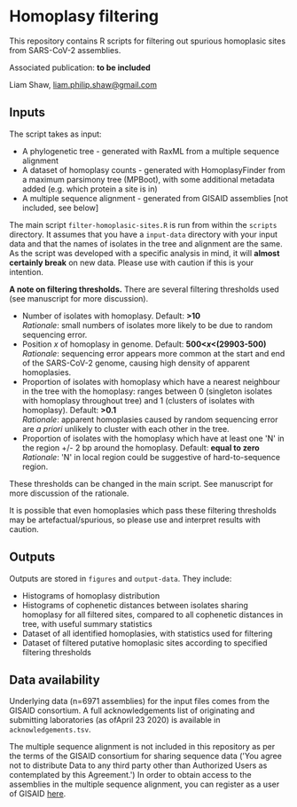 # Homoplasy filtering

This repository contains R scripts for filtering out spurious homoplasic sites from SARS-CoV-2 assemblies.

Associated publication: **to be included** 

Liam Shaw, liam.philip.shaw@gmail.com


## Inputs

The script takes as input:

* A phylogenetic tree - generated with RaxML from a multiple sequence alignment
* A dataset of homoplasy counts - generated with HomoplasyFinder from a maximum parsimony tree (MPBoot), with some additional metadata added (e.g. which protein a site is in)
* A multiple sequence alignment - generated from GISAID assemblies [not included, see below] 

The main script `filter-homoplasic-sites.R` is run from within the `scripts` directory. It assumes that you have a `input-data` directory with your input data and that the names of isolates in the tree and alignment are the same. As the script was developed with a specific analysis in mind, it will **almost certainly break** on new data. Please use with caution if this is your intention. 

**A note on filtering thresholds.** There are several filtering thresholds used (see manuscript for more discussion).

* Number of isolates with homoplasy. Default: **>10**  
*Rationale*: small numbers of isolates more likely to be due to random sequencing error. 
* Position *x* of homoplasy in genome. Default: **500<*x*<(29903-500)**  
*Rationale*: sequencing error appears more common at the start and end of the SARS-CoV-2 genome, causing high density of apparent homoplasies.  
* Proportion of isolates with homoplasy which have a nearest neighbour in the tree with the homoplasy: ranges between 0 (singleton isolates with homoplasy throughout tree) and 1 (clusters of isolates with homoplasy). Default: **>0.1**  
*Rationale*: apparent homoplasies caused by random sequencing error are *a priori* unlikely to cluster with each other in the tree. 
* Proportion of isolates with the homoplasy which have at least one 'N' in the region +/- 2 bp around the homoplasy. Default: **equal to zero**  
*Rationale*: 'N' in local region could be suggestive of hard-to-sequence region. 
 
These thresholds can be changed in the main script. See manuscript for more discussion of the rationale. 

It is possible that even homoplasies which pass these filtering thresholds may be artefactual/spurious, so please use and interpret results with caution.

## Outputs

Outputs are stored in `figures` and `output-data`. They include:

* Histograms of homoplasy distribution
* Histograms of cophenetic distances between isolates sharing homoplasy for all filtered sites, compared to all cophenetic distances in tree, with useful summary statistics
* Dataset of all identified homoplasies, with statistics used for filtering
* Dataset of filtered putative homoplasic sites according to specified filtering thresholds

## Data availability

Underlying data (n=6971 assemblies) for the input files comes from the GISAID consortium. A full acknowledgements list of originating and submitting laboratories (as ofApril 23 2020) is available in `acknowledgements.tsv`.

The multiple sequence alignment is not included in this repository as per the terms of the GISAID consortium for sharing sequence data ('You agree not to distribute Data to any third party other than Authorized Users as contemplated by this Agreement.') In order to obtain access to the assemblies in the multiple sequence alignment, you can register as a user of GISAID [here](https://www.gisaid.org/registration/register/). 
